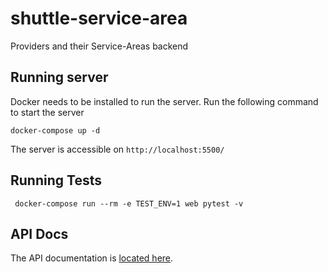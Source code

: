 # shuttle-service-area

Providers and their Service-Areas backend

## Running server

Docker needs to be installed to run the server. Run the following command to start the server

```shell
docker-compose up -d
```

The server is accessible on `http://localhost:5500/`

## Running Tests

```shell
 docker-compose run --rm -e TEST_ENV=1 web pytest -v
```

## API Docs

The API documentation is [located here](docs/api-docs.md).
